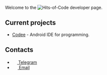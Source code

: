 Welcome to the ![Hits-of-Code](https://img.shields.io/badge/kotlin-%230095D5.svg?style=flat-square&logo=kotlin&logoColor=white) developer page.

## Current projects
- [Codee](https://github.com/codee-team/codee-app) - Android IDE for programming.

## Contacts
 - <a href="https://t.me/y9neon"><img src="https://upload.wikimedia.org/wikipedia/commons/thumb/8/82/Telegram_logo.svg/768px-Telegram_logo.svg.png" width=16 height=16 />  Telegram</a>
 - <a href="mailto:vadimkotlinov@gmail.com"><img src="https://upload.wikimedia.org/wikipedia/commons/thumb/7/7e/Gmail_icon_%282020%29.svg/768px-Gmail_icon_%282020%29.svg.png" width=18 height=14 />  Email</a>
